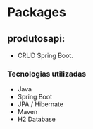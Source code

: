 # Packages 
## produtosapi: 
  - CRUD Spring Boot.
### Tecnologias utilizadas
  - Java
  - Spring Boot
  - JPA / Hibernate
  - Maven
  - H2 Database
